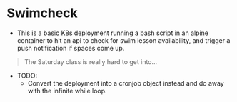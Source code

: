 # Swimcheck
- This is a basic K8s deployment running a bash script in an alpine container to hit an api to check for swim lesson availability, and trigger a push notification if spaces come up.
> The Saturday class is really hard to get into...
- TODO:
  - Convert the deployment into a cronjob object instead and do away with the infinite while loop.